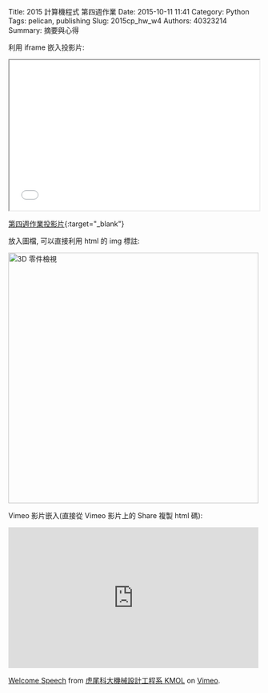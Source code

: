 Title: 2015 計算機程式 第四週作業
Date: 2015-10-11 11:41
Category: Python
Tags: pelican, publishing
Slug: 2015cp_hw_w4
Authors: 40323214
Summary: 摘要與心得
 
利用 iframe 嵌入投影片:

<iframe src=" 40323214_cp_w4" width="500" height="300"></iframe>

[第四週作業投影片]( 40323214_cp_w4){:target="_blank"}

放入圖檔, 可以直接利用 html 的 img 標註:

<img src="https://raw.githubusercontent.com/40323214/billy/gh-pages/images/1.JPG" width="500" alt="3D 零件檢視"></img>

Vimeo 影片嵌入(直接從 Vimeo 影片上的 Share 複製 html 碼):

<iframe src="https://player.vimeo.com/video/137724068" width="500" height="281" frameborder="0" webkitallowfullscreen mozallowfullscreen allowfullscreen></iframe> <p><a href="https://vimeo.com/137724068">Welcome Speech</a> from <a href="https://vimeo.com/user24079973">虎尾科大機械設計工程系 KMOL</a> on <a href="https://vimeo.com">Vimeo</a>.</p>
